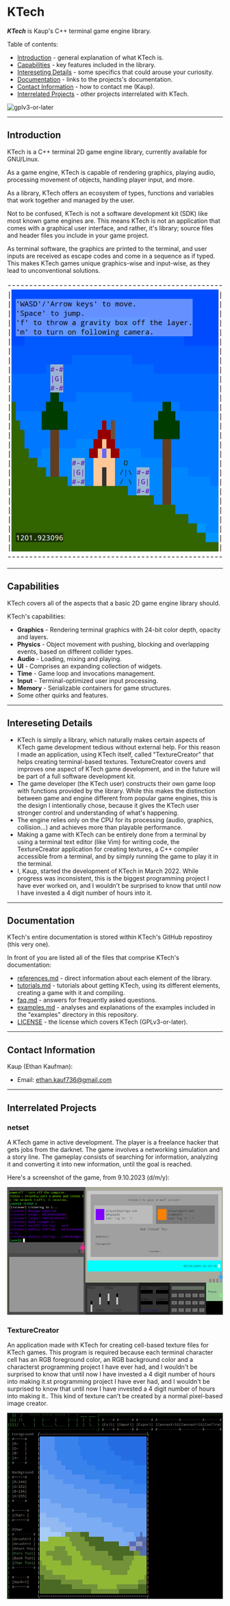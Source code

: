 # KTech

***KTech*** is Kaup's C++ terminal game engine library.

Table of contents:
- [Introduction](#introduction) - general explanation of what KTech is.
- [Capabilities](#capabilities) - key features included in the library. 
- [Intereseting Details](#intereseting-details) - some specifics that could arouse your curiosity.
- [Documentation](#documentation) - links to the projects's documentation.
- [Contact Information](#contact-information) - how to contact me (Kaup).
- [Interrelated Projects](#interrelated-projects) - other projects interrelated with KTech.

![gplv3-or-later](https://www.gnu.org/graphics/gplv3-or-later.png)

---

## Introduction

KTech is a C++ terminal 2D game engine library, currently available for GNU/Linux.

As a game engine, KTech is capable of rendering graphics, playing audio, processing movement of objects, handling player input, and more.

As a library, KTech offers an ecosystem of types, functions and variables that work together and managed by the user.

Not to be confused, KTech is not a software development kit (SDK) like most known game engines are. This means KTech is not an application that comes with a graphical user interface, and rather, it's library; source files and header files you include in your game project.

As terminal software, the graphics are printed to the terminal, and user inputs are received as escape codes and come in a sequence as if typed. This makes KTech games unique graphics-wise and input-wise, as they lead to unconventional solutions.

![KTech Small Game](https://github.com/TheRealKaup/TheRealKaup/blob/main/simpleplatform1_10-12-23.png)

---

## Capabilities

KTech covers all of the aspects that a basic 2D game engine library should.

KTech's capabilities:

- **Graphics** - Rendering terminal graphics with 24-bit color depth, opacity and layers.
- **Physics** - Object movement with pushing, blocking and overlapping events, based on different collider types.
- **Audio** - Loading, mixing and playing.
- **UI** - Comprises an expanding collection of widgets.
- **Time** - Game loop and invocations management.
- **Input** - Terminal-optimized user input processing.
- **Memory** - Serializable containers for game structures.
- Some other quirks and features.

---

## Intereseting Details

- KTech is simply a library, which naturally makes certain aspects of KTech game development tedious without external help. For this reason I made an application, using KTech itself, called "TextureCreator" that helps creating terminal-based textures. TextureCreator covers and improves one aspect of KTech game development, and in the future will be part of a full software development kit.
- The game developer (the KTech user) constructs their own game loop with functions provided by the library. While this makes the distinction between game and engine different from popular game engines, this is the design I intentionally chose, because it gives the KTech user stronger control and understanding of what's happening.
- The engine relies only on the CPU for its processing (audio, graphics, collision...) and achieves more than playable performance.
- Making a game with KTech can be entirely done from a terminal by using a terminal text editor (like Vim) for writing code, the TextureCreator application for creating textures, a C++ compiler accessible from a terminal, and by simply running the game to play it in the terminal.
- I, Kaup, started the development of KTech in March 2022. While progress was inconsistent, this is the biggest programming project I have ever worked on, and I wouldn't be surprised to know that until now I have invested a 4 digit number of hours into it.

---

## Documentation

KTech's entire documentation is stored within KTech's GitHub repostiroy (this very one).

In front of you are listed all of the files that comprise KTech's documentation: 

- [references.md](references.md) - direct information about each element of the library.
- [tutorials.md](tutorials.md) - tutorials about getting KTech, using its different elements, creating a game with it and compiling.
- [faq.md](faq.md) - answers for frequently asked questions.
- [examples.md](examples.md) - analyses and explanations of the examples included in the "examples" directory in this repository.
- [LICENSE](COPYING) - the license which covers KTech (GPLv3-or-later).

---

## Contact Information

Kaup (Ethan Kaufman):
- Email: ethan.kauf736@gmail.com

---

## Interrelated Projects

### netset

A KTech game in active development. The player is a freelance hacker that gets jobs from the darknet. The game involves a networking simulation and a story line. The gameplay consists of searching for information, analyzing it and converting it into new information, until the goal is reached.

Here's a screenshot of the game, from 9.10.2023 (d/m/y):

![netset screenshot from 9.10.2023](https://github.com/TheRealKaup/TheRealKaup/blob/main/netset-9.10.2023.png)

### TextureCreator

An application made with KTech for creating cell-based texture files for KTech games. This program is required because each terminal character cell has an RGB foreground color, an RGB background color and a characterst programming project I have ever had, and I wouldn't be surprised to know that until now I have invested a 4 digit number of hours into making it.st programming project I have ever had, and I wouldn't be surprised to know that until now I have invested a 4 digit number of hours into making it.. This kind of texture can't be created by a normal pixel-based image creator.

![TextureCreator Screenshot](https://github.com/TheRealKaup/TheRealKaup/blob/main/texturecreatorscreenshot.png)
